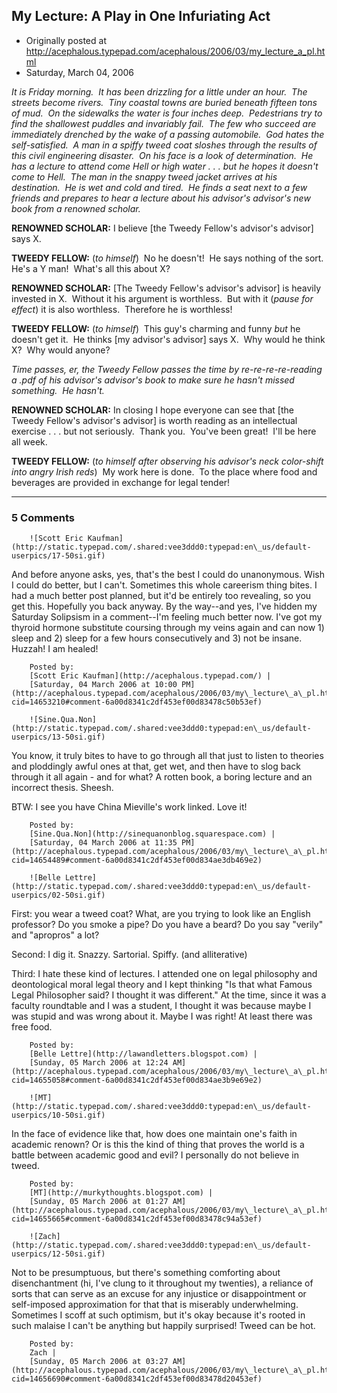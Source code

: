 ## My Lecture: A Play in One Infuriating Act

 * Originally posted at http://acephalous.typepad.com/acephalous/2006/03/my_lecture_a_pl.html
 * Saturday, March 04, 2006



_It is Friday morning.  It has been drizzling for a little under an hour.  The streets become rivers.  Tiny coastal towns are buried beneath fifteen tons of mud.  On the sidewalks the water is four inches deep.  Pedestrians try to find the shallowest puddles and invariably fail.  The few who succeed are immediately drenched by the wake of a passing automobile.  God hates the self-satisfied.  A man in a spiffy tweed coat sloshes through the results of this civil engineering disaster.  On his face is a look of determination.  He has a lecture to attend come Hell or high water . . . but he hopes it doesn't come to Hell.  The man in the snappy tweed jacket arrives at his destination.  He is wet and cold and tired.  He finds a seat next to a few friends and prepares to hear a lecture about his advisor's advisor's new book from a renowned scholar._  

**RENOWNED SCHOLAR:** I believe [the Tweedy Fellow's advisor's advisor] says X.

**TWEEDY FELLOW:** (_to himself_)  No he doesn't!  He says nothing of the sort.  He's a Y man!  What's all this about X?

**RENOWNED SCHOLAR:** [The Tweedy Fellow's advisor's advisor] is heavily invested in X.  Without it his argument is worthless.  But with it (_pause for effect_) it is also worthless.  Therefore he is worthless!

**TWEEDY FELLOW:** (_to himself_)  This guy's charming and funny _but_ he doesn't get it.  He thinks [my advisor's advisor] says X.  Why would he think X?  Why would anyone?

_Time passes, er, the Tweedy Fellow passes the time by re-re-re-re-reading a .pdf of his advisor's advisor's book to make sure he hasn't missed something.  He hasn't._

**RENOWNED SCHOLAR:** In closing I hope everyone can see that [the Tweedy Fellow's advisor's advisor] is worth reading as an intellectual exercise . . . but not seriously.  Thank you.  You've been great!  I'll be here all week.

**TWEEDY FELLOW:** (_to himself after observing his advisor's neck color-shift into angry Irish reds_)  My work here is done.  To the place where food and beverages are provided in exchange for legal tender!

		

* * *

### 5 Comments 

		

                
[]()

	

		![Scott Eric Kaufman](http://static.typepad.com/.shared:vee3ddd0:typepad:en\_us/default-userpics/17-50si.gif)
	

	

		

And before anyone asks, yes, that's the best I could do unanonymous.  Wish I could do better, but I can't.  Sometimes this whole careerism thing bites.  I had a much better post planned, but it'd be entirely too revealing, so you get this.  Hopefully you back anyway.  By the way--and yes, I've hidden my Saturday Solipsism in a comment--I'm feeling much better now.  I've got my thyroid hormone substitute coursing through my veins again and can now 1) sleep and 2) sleep for a few hours consecutively and 3) not be insane.  Huzzah!  I am healed!

	

		Posted by:
		[Scott Eric Kaufman](http://acephalous.typepad.com/) |
		[Saturday, 04 March 2006 at 10:00 PM](http://acephalous.typepad.com/acephalous/2006/03/my\_lecture\_a\_pl.html?cid=14653210#comment-6a00d8341c2df453ef00d83478c50b53ef)

[]()

	

		![Sine.Qua.Non](http://static.typepad.com/.shared:vee3ddd0:typepad:en\_us/default-userpics/13-50si.gif)
	

	

		

You know, it truly bites to have to go through all that just to listen to theories and ploddingly awful ones at that, get wet, and then have to slog back through it all again - and for what?  A rotten book, a boring lecture and an incorrect thesis.  Sheesh.

BTW:  I see you have China Mieville's work linked.  Love it!

	

		Posted by:
		[Sine.Qua.Non](http://sinequanonblog.squarespace.com) |
		[Saturday, 04 March 2006 at 11:35 PM](http://acephalous.typepad.com/acephalous/2006/03/my\_lecture\_a\_pl.html?cid=14654489#comment-6a00d8341c2df453ef00d834ae3db469e2)

[]()

	

		![Belle Lettre](http://static.typepad.com/.shared:vee3ddd0:typepad:en\_us/default-userpics/02-50si.gif)
	

	

		

First: you wear a tweed coat?  What, are you trying to look like an English professor?  Do you smoke a pipe?  Do you have a beard?  Do you say "verily" and "apropros" a lot?

Second: I dig it. Snazzy. Sartorial.  Spiffy.  (and alliterative)

Third:  I hate these kind of lectures.  I attended one on legal philosophy and deontological moral legal theory and I kept thinking "Is that what Famous Legal Philosopher said? I thought it was different." At the time, since it was a faculty roundtable and I was a student, I thought it was because maybe I was stupid and was wrong about it.  Maybe I was right!  At least there was free food. 

	

		Posted by:
		[Belle Lettre](http://lawandletters.blogspot.com) |
		[Sunday, 05 March 2006 at 12:24 AM](http://acephalous.typepad.com/acephalous/2006/03/my\_lecture\_a\_pl.html?cid=14655058#comment-6a00d8341c2df453ef00d834ae3b9e69e2)

[]()

	

		![MT](http://static.typepad.com/.shared:vee3ddd0:typepad:en\_us/default-userpics/10-50si.gif)
	

	

		

In the face of evidence like that, how does one maintain one's faith in academic renown? Or is this the kind of thing that proves the world is a battle between academic good and evil? I personally do not believe in tweed.

	

		Posted by:
		[MT](http://murkythoughts.blogspot.com) |
		[Sunday, 05 March 2006 at 01:27 AM](http://acephalous.typepad.com/acephalous/2006/03/my\_lecture\_a\_pl.html?cid=14655665#comment-6a00d8341c2df453ef00d83478c94a53ef)

[]()

	

		![Zach](http://static.typepad.com/.shared:vee3ddd0:typepad:en\_us/default-userpics/12-50si.gif)
	

	

		

Not to be presumptuous, but there's something comforting about disenchantment (hi, I've clung to it throughout my twenties), a reliance of sorts that can serve as an excuse for any injustice or disappointment or self-imposed approximation for that that is miserably underwhelming.  Sometimes I scoff at such optimism, but it's okay because it's rooted in such malaise I can't be anything but happily surprised!  Tweed can be hot.  

	

		Posted by:
		Zach |
		[Sunday, 05 March 2006 at 03:27 AM](http://acephalous.typepad.com/acephalous/2006/03/my\_lecture\_a\_pl.html?cid=14656690#comment-6a00d8341c2df453ef00d83478d20453ef)

		

        